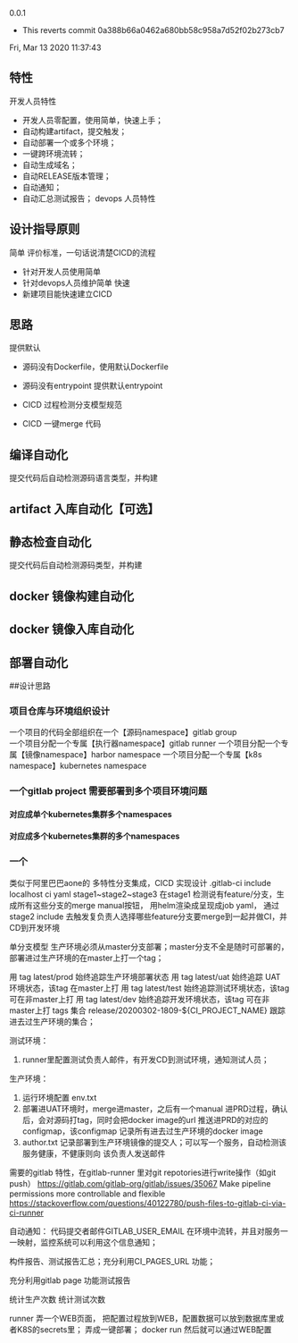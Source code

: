 0.0.1

  - This reverts commit 0a388b66a0462a680bb58c958a7d52f02b273cb7

Fri, Mar 13 2020 11:37:43  

## 特性

开发人员特性
* 开发人员零配置，使用简单，快速上手；
* 自动构建artifact，提交触发；
* 自动部署一个或多个环境；
* 一键跨环境流转；
* 自动生成域名；
* 自动RELEASE版本管理；
* 自动通知；
* 自动汇总测试报告；
devops 人员特性


## 设计指导原则
简单
评价标准，一句话说清楚CICD的流程
* 针对开发人员使用简单
* 针对devops人员维护简单
快速
* 新建项目能快速建立CICD

## 思路
提供默认
*  源码没有Dockerfile，使用默认Dockerfile
*  源码没有entrypoint 提供默认entrypoint

* CICD 过程检测分支模型规范
* CICD 一键merge 代码
## 编译自动化
提交代码后自动检测源码语言类型，并构建

## artifact 入库自动化【可选】

## 静态检查自动化
提交代码后自动检测源码类型，并构建

## docker 镜像构建自动化

## docker 镜像入库自动化

## 部署自动化


##设计思路
### 项目仓库与环境组织设计
一个项目的代码全部组织在一个【源码namespace】gitlab group  
一个项目分配一个专属【执行器namespace】gitlab runner
一个项目分配一个专属【镜像namespace】harbor namespace
一个项目分配一个专属【k8s namespace】kubernetes namespace

### 一个gitlab project 需要部署到多个项目环境问题

#### 对应成单个kubernetes集群多个namespaces

#### 对应成多个kubernetes集群的多个namespaces



### 一个

类似于阿里巴巴aone的
多特性分支集成，CICD 实现设计
.gitlab-ci include localhost ci yaml
stage1~stage2~stage3
在stage1 检测说有feature/分支，生成所有这些分支的merge manual按钮，
用helm渲染成呈现成job yaml，
通过stage2 include 去触发复负责人选择哪些feature分支要merge到一起并做CI，并CD到开发环境


单分支模型
生产环境必须从master分支部署；master分支不全是随时可部署的，部署进过生产环境的在master上打一个tag；

用 tag latest/prod 始终追踪生产环境部署状态
用 tag latest/uat 始终追踪 UAT 环境状态，该tag 在master上打
用 tag latest/test 始终追踪测试环境状态，该tag 可在非master上打
用 tag latest/dev  始终追踪开发环境状态，该tag 可在非master上打
tags 集合 release/20200302-1809-${CI_PROJECT_NAME} 跟踪进去过生产环境的集合；


测试环境：
1.  runner里配置测试负责人邮件，有开发CD到测试环境，通知测试人员；



生产环境：
1. 运行环境配置 env.txt 
2. 部署进UAT环境时，merge进master，之后有一个manual 进PRD过程，确认后，会对源码打tag，同时会把docker image的url 推送进PRD的对应的configmap，该configmap
记录所有进去过生产环境的docker image
3. author.txt 记录部署到生产环境镜像的提交人；可以写一个服务，自动检测该服务健康，不健康则向
该负责人发送邮件



需要的gitlab 特性，在gitlab-runner 里对git repotories进行write操作（如git push）
https://gitlab.com/gitlab-org/gitlab/issues/35067 Make pipeline permissions more controllable and flexible
https://stackoverflow.com/questions/40122780/push-files-to-gitlab-ci-via-ci-runner


自动通知：
代码提交者邮件GITLAB_USER_EMAIL 在环境中流转，并且对服务一一映射，监控系统可以利用这个信息通知；

构件报告、测试报告汇总；充分利用CI_PAGES_URL 功能；

充分利用gitlab page 功能测试报告

统计生产次数
统计测试次数


runner 弄一个WEB页面，
把配置过程放到WEB，配置数据可以放到数据库里或者K8S的secrets里；
弄成一键部署；
docker run
然后就可以通过WEB配置